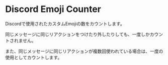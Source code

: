 # Discord Emoji Counter
Discordで使用されたカスタムEmojiの数をカウントします。

同じメッセージに同じリアクションをつけたり外したりしても、一度しかカウントされません。

また、同じメッセージに同じリアクションが複数回使われている場合は、一度の使用としてカウントします。
